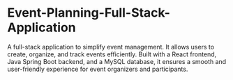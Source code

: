 # Event-Planning-Full-Stack-Application
A full-stack application to simplify event management. It allows users to create, organize, and track events efficiently. Built with a React frontend, Java Spring Boot backend, and a MySQL database, it ensures a smooth and user-friendly experience for event organizers and participants.
